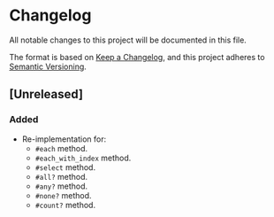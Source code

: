 # Changelog
All notable changes to this project will be documented in this file.

The format is based on [Keep a Changelog](https://keepachangelog.com/en/1.0.0/),
and this project adheres to [Semantic Versioning](https://semver.org/spec/v2.0.0.html).

## [Unreleased]

### Added
- Re-implementation for:
    - `#each` method.
    - `#each_with_index` method.
    - `#select` method.
    - `#all?` method.
    - `#any?` method.
    - `#none?` method.
    - `#count?` method.
